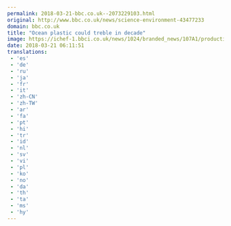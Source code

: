 ```yaml
---
permalink: 2018-03-21-bbc.co.uk--2073229103.html
original: http://www.bbc.co.uk/news/science-environment-43477233
domain: bbc.co.uk
title: "Ocean plastic could treble in decade"
image: https://ichef-1.bbci.co.uk/news/1024/branded_news/107A1/production/_100498476_mediaitem100498475.jpg
date: 2018-03-21 06:11:51
translations: 
 - 'es'
 - 'de'
 - 'ru'
 - 'ja'
 - 'fr'
 - 'it'
 - 'zh-CN'
 - 'zh-TW'
 - 'ar'
 - 'fa'
 - 'pt'
 - 'hi'
 - 'tr'
 - 'id'
 - 'nl'
 - 'sv'
 - 'vi'
 - 'pl'
 - 'ko'
 - 'no'
 - 'da'
 - 'th'
 - 'ta'
 - 'ms'
 - 'hy'
---
```


